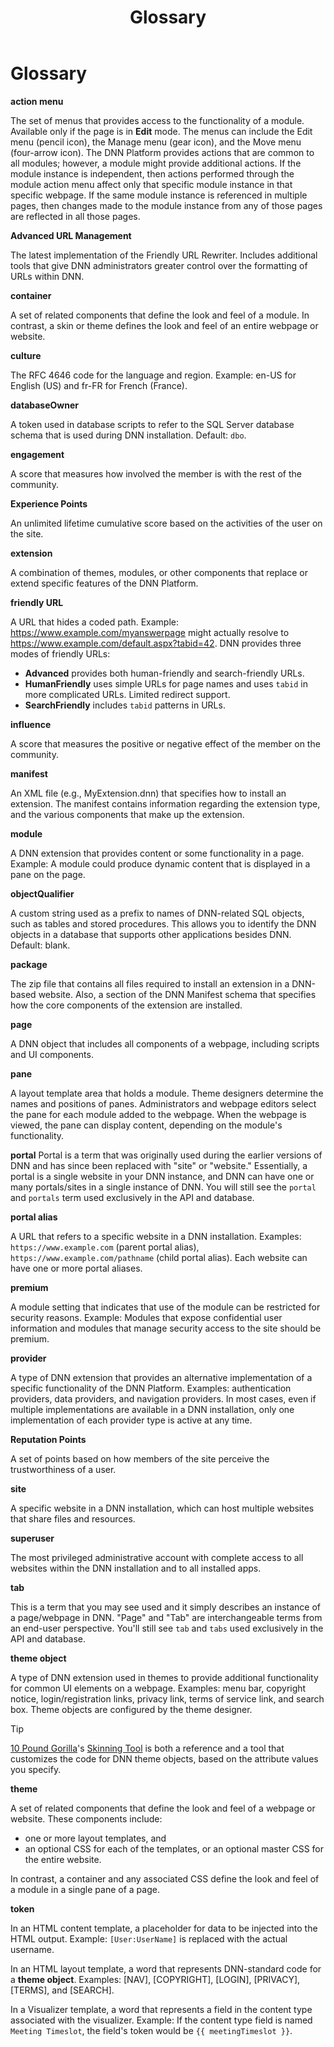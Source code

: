 ﻿---
uid: glossary
topic: glossary
locale: en
title: Glossary
dnneditions: DNN Platform,Evoq Content,Evoq Engage
dnnversion: 09.02.00
parent-topic: administrators-overview
links: ["[DNN Wiki: DNN Glossary](https://www.dnnsoftware.com/wiki/dotnetnuke-glossary)","[DNN Wiki: Globalization Glossary](https://www.dnnsoftware.com/wiki/international-glossary)"]
---

# Glossary

**action menu**

The set of menus that provides access to the functionality of a module. Available only if the page is in **Edit** mode. The menus can include the Edit menu (pencil icon), the Manage menu (gear icon), and the Move menu (four-arrow icon). The DNN Platform provides actions that are common to all modules; however, a module might provide additional actions. If the module instance is independent, then actions performed through the module action menu affect only that specific module instance in that specific webpage. If the same module instance is referenced in multiple pages, then changes made to the module instance from any of those pages are reflected in all those pages.

**Advanced URL Management**

The latest implementation of the Friendly URL Rewriter. Includes additional tools that give DNN administrators greater control over the formatting of URLs within DNN.

**container**

A set of related components that define the look and feel of a module. In contrast, a skin or theme defines the look and feel of an entire webpage or website.

**culture**

The RFC 4646 code for the language and region. Example: en-US for English (US) and fr-FR for French (France).

**databaseOwner**

A token used in database scripts to refer to the SQL Server database schema that is used during DNN installation. Default: `dbo`.

**engagement**

A score that measures how involved the member is with the rest of the community.

**Experience Points**

An unlimited lifetime cumulative score based on the activities of the user on the site.

**extension**

A combination of themes, modules, or other components that replace or extend specific features of the DNN Platform.

**friendly URL**

A URL that hides a coded path. Example: https://www.example.com/myanswerpage might actually resolve to https://www.example.com/default.aspx?tabid=42. DNN provides three modes of friendly URLs:

*   **Advanced** provides both human-friendly and search-friendly URLs.
*   **HumanFriendly** uses simple URLs for page names and uses `tabid` in more complicated URLs. Limited redirect support.
*   **SearchFriendly** includes `tabid` patterns in URLs.

**influence**

A score that measures the positive or negative effect of the member on the community.

**manifest**

An XML file (e.g., MyExtension.dnn) that specifies how to install an extension. The manifest contains information regarding the extension type, and the various components that make up the extension.

**module**

A DNN extension that provides content or some functionality in a page. Example: A module could produce dynamic content that is displayed in a pane on the page.

**objectQualifier**

A custom string used as a prefix to names of DNN-related SQL objects, such as tables and stored procedures. This allows you to identify the DNN objects in a database that supports other applications besides DNN. Default: blank.

**package**

The zip file that contains all files required to install an extension in a DNN-based website. Also, a section of the DNN Manifest schema that specifies how the core components of the extension are installed.

**page**

A DNN object that includes all components of a webpage, including scripts and UI components.

**pane**

A layout template area that holds a module. Theme designers determine the names and positions of panes. Administrators and webpage editors select the pane for each module added to the webpage. When the webpage is viewed, the pane can display content, depending on the module's functionality.

**portal**
Portal is a term that was originally used during the earlier versions of DNN and has since been replaced with "site" or "website."  Essentially, a portal is a single website in your DNN instance, and DNN can have one or many portals/sites in a single instance of DNN.  You will still see the `portal` and `portals` term used exclusively in the API and database.

**portal alias**

A URL that refers to a specific website in a DNN installation. Examples: `https://www.example.com` (parent portal alias), `https://www.example.com/pathname` (child portal alias). Each website can have one or more portal aliases.

**premium**

A module setting that indicates that use of the module can be restricted for security reasons. Example: Modules that expose confidential user information and modules that manage security access to the site should be premium.

**provider**

A type of DNN extension that provides an alternative implementation of a specific functionality of the DNN Platform. Examples: authentication providers, data providers, and navigation providers. In most cases, even if multiple implementations are available in a DNN installation, only one implementation of each provider type is active at any time.

**Reputation Points**

A set of points based on how members of the site perceive the trustworthiness of a user.

**site**

A specific website in a DNN installation, which can host multiple websites that share files and resources.

**superuser**

The most privileged administrative account with complete access to all websites within the DNN installation and to all installed apps.

**tab**

This is a term that you may see used and it simply describes an instance of a page/webpage in DNN. "Page" and "Tab" are interchangeable terms from an end-user perspective. You'll still see `tab` and `tabs` used exclusively in the API and database.

**theme object**

A type of DNN extension used in themes to provide additional functionality for common UI elements on a webpage. Examples: menu bar, copyright notice, login/registration links, privacy link, terms of service link, and search box. Theme objects are configured by the theme designer.

> [!Tip]
> [10 Pound Gorilla](https://www.10poundgorilla.com/)'s [Skinning Tool](https://10poundgorilla.com/DNN-Skinning-Tool) is both a reference and a tool that customizes the code for DNN theme objects, based on the attribute values you specify.

**theme**

A set of related components that define the look and feel of a webpage or website. These components include:

*   one or more layout templates, and
*   an optional CSS for each of the templates, or an optional master CSS for the entire website.

In contrast, a container and any associated CSS define the look and feel of a module in a single pane of a page.

**token**

In an HTML content template, a placeholder for data to be injected into the HTML output. Example: `[User:UserName]` is replaced with the actual username.

In an HTML layout template, a word that represents DNN-standard code for a **theme object**. Examples: \[NAV\], \[COPYRIGHT\], \[LOGIN\], \[PRIVACY\], \[TERMS\], and \[SEARCH\].

In a Visualizer template, a word that represents a field in the content type associated with the visualizer. Example: If the content type field is named `Meeting Timeslot`, the field's token would be `{{ meetingTimeslot }}`.
